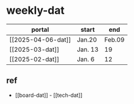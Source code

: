 
# weekly-dat

| portal             | start   | end    |
| ------------------ | ------- | ------ |
| [[2025-04-06-dat]] | Jan.20  | Feb.09 |
| [[2025-03-dat]]    | Jan. 13 | 19     |
| [[2025-02-dat]]    | Jan. 6  | 12     |




## ref 

- [[board-dat]] - [[tech-dat]]